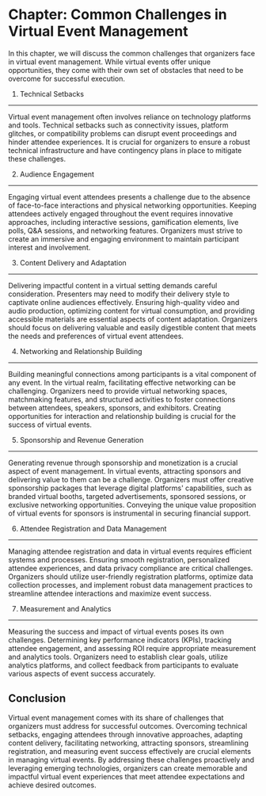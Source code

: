 Chapter: Common Challenges in Virtual Event Management
======================================================

In this chapter, we will discuss the common challenges that organizers face in virtual event management. While virtual events offer unique opportunities, they come with their own set of obstacles that need to be overcome for successful execution.

1. Technical Setbacks
---------------------

Virtual event management often involves reliance on technology platforms and tools. Technical setbacks such as connectivity issues, platform glitches, or compatibility problems can disrupt event proceedings and hinder attendee experiences. It is crucial for organizers to ensure a robust technical infrastructure and have contingency plans in place to mitigate these challenges.

2. Audience Engagement
----------------------

Engaging virtual event attendees presents a challenge due to the absence of face-to-face interactions and physical networking opportunities. Keeping attendees actively engaged throughout the event requires innovative approaches, including interactive sessions, gamification elements, live polls, Q\&A sessions, and networking features. Organizers must strive to create an immersive and engaging environment to maintain participant interest and involvement.

3. Content Delivery and Adaptation
----------------------------------

Delivering impactful content in a virtual setting demands careful consideration. Presenters may need to modify their delivery style to captivate online audiences effectively. Ensuring high-quality video and audio production, optimizing content for virtual consumption, and providing accessible materials are essential aspects of content adaptation. Organizers should focus on delivering valuable and easily digestible content that meets the needs and preferences of virtual event attendees.

4. Networking and Relationship Building
---------------------------------------

Building meaningful connections among participants is a vital component of any event. In the virtual realm, facilitating effective networking can be challenging. Organizers need to provide virtual networking spaces, matchmaking features, and structured activities to foster connections between attendees, speakers, sponsors, and exhibitors. Creating opportunities for interaction and relationship building is crucial for the success of virtual events.

5. Sponsorship and Revenue Generation
-------------------------------------

Generating revenue through sponsorship and monetization is a crucial aspect of event management. In virtual events, attracting sponsors and delivering value to them can be a challenge. Organizers must offer creative sponsorship packages that leverage digital platforms' capabilities, such as branded virtual booths, targeted advertisements, sponsored sessions, or exclusive networking opportunities. Conveying the unique value proposition of virtual events for sponsors is instrumental in securing financial support.

6. Attendee Registration and Data Management
--------------------------------------------

Managing attendee registration and data in virtual events requires efficient systems and processes. Ensuring smooth registration, personalized attendee experiences, and data privacy compliance are critical challenges. Organizers should utilize user-friendly registration platforms, optimize data collection processes, and implement robust data management practices to streamline attendee interactions and maximize event success.

7. Measurement and Analytics
----------------------------

Measuring the success and impact of virtual events poses its own challenges. Determining key performance indicators (KPIs), tracking attendee engagement, and assessing ROI require appropriate measurement and analytics tools. Organizers need to establish clear goals, utilize analytics platforms, and collect feedback from participants to evaluate various aspects of event success accurately.

Conclusion
----------

Virtual event management comes with its share of challenges that organizers must address for successful outcomes. Overcoming technical setbacks, engaging attendees through innovative approaches, adapting content delivery, facilitating networking, attracting sponsors, streamlining registration, and measuring event success effectively are crucial elements in managing virtual events. By addressing these challenges proactively and leveraging emerging technologies, organizers can create memorable and impactful virtual event experiences that meet attendee expectations and achieve desired outcomes.
